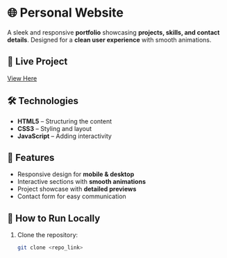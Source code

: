 # 🌐 Personal Website  

A sleek and responsive **portfolio** showcasing **projects, skills, and contact details**. Designed for a **clean user experience** with smooth animations.  

## 🔗 Live Project  
[View Here](https://souravdn-p.github.io/web-task/)  

## 🛠 Technologies  
- **HTML5** – Structuring the content  
- **CSS3** – Styling and layout  
- **JavaScript** – Adding interactivity  

## 🚀 Features  
- Responsive design for **mobile & desktop**  
- Interactive sections with **smooth animations**  
- Project showcase with **detailed previews**  
- Contact form for easy communication  

## 📌 How to Run Locally  
1. Clone the repository:  
   ```sh
   git clone <repo_link>
